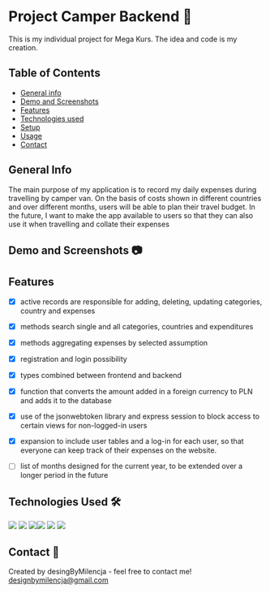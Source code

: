 # Project Camper Backend 🚐
This is my individual project for Mega Kurs. The idea and code is my creation.
## Table of Contents
* [General info](#general-info)
* [Demo and Screenshots](#demo-and-screenshots)
* [Features](#features)
* [Technologies used](#technologies-used)
* [Setup](#setup)
* [Usage](#usage)
* [Contact](#contact)

## General Info
The main purpose of my application is to record my daily expenses during travelling by camper van. On the basis of costs shown in different countries and over different months, users will be able to plan their travel budget. In the future, I want to make the app available to users so that they can also use it when travelling and collate their expenses

## Demo and Screenshots 📷

## Features
- [x] active records are responsible for adding, deleting, updating categories, country and expenses
- [x] methods search single and all categories, countries and expenditures
- [x] methods aggregating expenses by selected assumption
- [x] registration and login possibility
- [x] types combined between frontend and backend
- [x] function that converts the amount added in a foreign currency to PLN and adds it to the database   
- [x] use of the jsonwebtoken library and express session to block access to certain views for non-logged-in users
- [x] expansion to include user tables and a log-in for each user, so that everyone can keep track of their expenses on the website.
- [ ] list of months designed for the current year, to be extended over a longer period in the future


## Technologies Used 🛠
<img src="https://img.shields.io/badge/TypeScript-007ACC?style=for-the-badge&logo=typescript&logoColor=white" /> <img src="https://img.shields.io/badge/Express.js-000000?style=for-the-badge&logo=express&logoColor=white" /> <img src="https://img.shields.io/badge/JWT-000000?style=for-the-badge&logo=JSON%20web%20tokens&logoColor=white" /><img src="https://img.shields.io/badge/MySQL-005C84?style=for-the-badge&logo=mysql&logoColor=white" />
<img src="https://img.shields.io/badge/mac%20os-000000?style=for-the-badge&logo=apple&logoColor=white" /> <img src="https://img.shields.io/badge/WebStorm-000000?style=for-the-badge&logo=WebStorm&logoColor=white" />
## Contact  📨
Created by desingByMilencja - feel free to contact me!
designbymilencja@gmail.com
